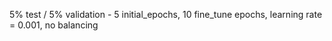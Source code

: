 5% test / 5% validation - 5 initial_epochs, 10 fine_tune epochs, learning rate = 0.001, no balancing 
